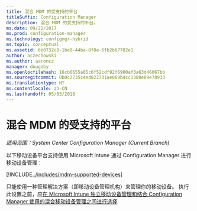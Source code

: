 ```yaml
---
title: 混合 MDM 的受支持的平台
titleSuffix: Configuration Manager
description: 混合 MDM 的受支持的平台。
ms.date: 09/22/2017
ms.prod: configuration-manager
ms.technology: configmgr-hybrid
ms.topic: conceptual
ms.assetid: 6b0732c8-1be8-44ba-8f8e-6fb2b67782e1
author: aczechowski
ms.author: aaroncz
manager: dougeby
ms.openlocfilehash: 16cb6655a05c6f52cdf92f6900af3a63d46067bb
ms.sourcegitcommit: 0b0c2735c4ed822731ae069b4cc1380e89e78933
ms.translationtype: HT
ms.contentlocale: zh-CN
ms.lasthandoff: 05/03/2018
---
```

# <a name="supported-device-platforms-for-hybrid-mdm"></a>混合 MDM 的受支持的平台

*适用范围：System Center Configuration Manager (Current Branch)*

以下移动设备平台支持使用 Microsoft Intune 通过 Configuration Manager 进行移动设备管理：

[!INCLUDE[../includes/mdm-supported-devices](../includes/mdm-supported-devices.md)]

只能使用一种管理解决方案（即移动设备管理机构）来管理你的移动设备。 执行此设置之前，应[在 Microsoft Intune 独立移动设备管理和结合 Configuration Manager 使用的混合移动设备管理之间进行选择](../understand/choose-between-standalone-intune-and-hybrid-mobile-device-management.md)
